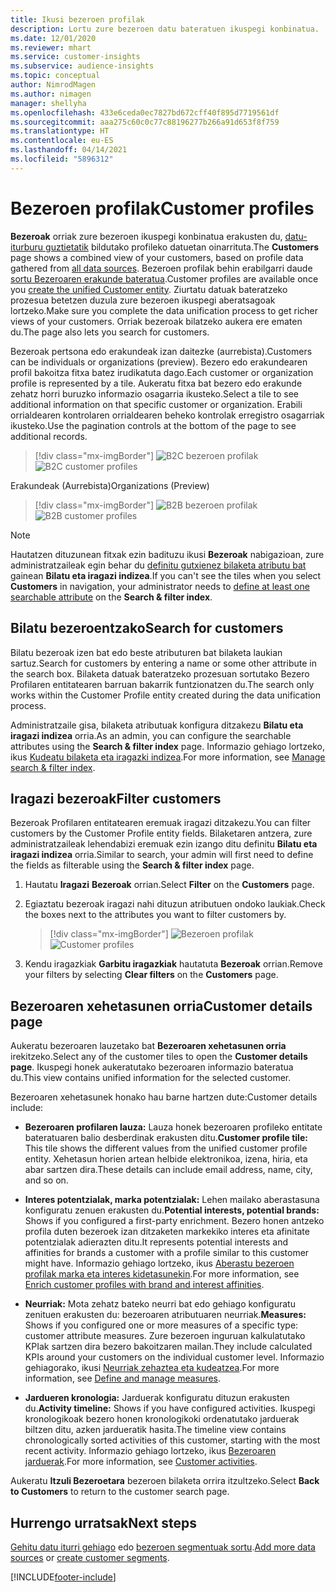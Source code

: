 ```yaml
---
title: Ikusi bezeroen profilak
description: Lortu zure bezeroen datu bateratuen ikuspegi konbinatua.
ms.date: 12/01/2020
ms.reviewer: mhart
ms.service: customer-insights
ms.subservice: audience-insights
ms.topic: conceptual
author: NimrodMagen
ms.author: nimagen
manager: shellyha
ms.openlocfilehash: 433e6ceda0ec7827bd672cff40f895d7719561df
ms.sourcegitcommit: aaa275c60c0c77c88196277b266a91d653f8f759
ms.translationtype: HT
ms.contentlocale: eu-ES
ms.lasthandoff: 04/14/2021
ms.locfileid: "5896312"
---
```

# <a name="customer-profiles"></a><span data-ttu-id="8e083-103">Bezeroen profilak</span><span class="sxs-lookup"><span data-stu-id="8e083-103">Customer profiles</span></span>

<span data-ttu-id="8e083-104">**Bezeroak** orriak zure bezeroen ikuspegi konbinatua erakusten du, [datu-iturburu guztietatik](data-sources.md) bildutako profileko datuetan oinarrituta.</span><span class="sxs-lookup"><span data-stu-id="8e083-104">The **Customers** page shows a combined view of your customers, based on profile data gathered from [all data sources](data-sources.md).</span></span> <span data-ttu-id="8e083-105">Bezeroen profilak behin erabilgarri daude [sortu Bezeroaren erakunde bateratua](data-unification.md).</span><span class="sxs-lookup"><span data-stu-id="8e083-105">Customer profiles are available once you [create the unified Customer entity](data-unification.md).</span></span> <span data-ttu-id="8e083-106">Ziurtatu datuak bateratzeko prozesua betetzen duzula zure bezeroen ikuspegi aberatsagoak lortzeko.</span><span class="sxs-lookup"><span data-stu-id="8e083-106">Make sure you complete the data unification process to get richer views of your customers.</span></span> <span data-ttu-id="8e083-107">Orriak bezeroak bilatzeko aukera ere ematen du.</span><span class="sxs-lookup"><span data-stu-id="8e083-107">The page also lets you search for customers.</span></span>

<span data-ttu-id="8e083-108">Bezeroak pertsona edo erakundeak izan daitezke (aurrebista).</span><span class="sxs-lookup"><span data-stu-id="8e083-108">Customers can be individuals or organizations (preview).</span></span> <span data-ttu-id="8e083-109">Bezero edo erakundearen profil bakoitza fitxa batez irudikatuta dago.</span><span class="sxs-lookup"><span data-stu-id="8e083-109">Each customer or organization profile is represented by a tile.</span></span> <span data-ttu-id="8e083-110">Aukeratu fitxa bat bezero edo erakunde zehatz horri buruzko informazio osagarria ikusteko.</span><span class="sxs-lookup"><span data-stu-id="8e083-110">Select a tile to see additional information on that specific customer or organization.</span></span> <span data-ttu-id="8e083-111">Erabili orrialdearen kontrolaren orrialdearen beheko kontrolak erregistro osagarriak ikusteko.</span><span class="sxs-lookup"><span data-stu-id="8e083-111">Use the pagination controls at the bottom of the page to see additional records.</span></span>

> [!div class="mx-imgBorder"] 
> <span data-ttu-id="8e083-112">![B2C bezeroen profilak](media/profiles-customers.png "B2C bezeroen profilak")</span><span class="sxs-lookup"><span data-stu-id="8e083-112">![B2C customer profiles](media/profiles-customers.png "B2C customer profiles")</span></span>

<span data-ttu-id="8e083-113">Erakundeak (Aurrebista)</span><span class="sxs-lookup"><span data-stu-id="8e083-113">Organizations (Preview)</span></span>
> [!div class="mx-imgBorder"] 
> <span data-ttu-id="8e083-114">![B2B bezeroen profilak](media/profile-customers-b2b.png "B2B bezeroen profilak")</span><span class="sxs-lookup"><span data-stu-id="8e083-114">![B2B customer profiles](media/profile-customers-b2b.png "B2B customer profiles")</span></span>

> [!NOTE]
> <span data-ttu-id="8e083-115">Hautatzen dituzunean fitxak ezin badituzu ikusi **Bezeroak** nabigazioan, zure administratzaileak egin behar du [definitu gutxienez bilaketa atributu bat](search-filter-index.md) gainean **Bilatu eta iragazi indizea**.</span><span class="sxs-lookup"><span data-stu-id="8e083-115">If you can't see the tiles when you select **Customers** in navigation, your administrator needs to [define at least one searchable attribute](search-filter-index.md) on the **Search & filter index**.</span></span>

## <a name="search-for-customers"></a><span data-ttu-id="8e083-116">Bilatu bezeroentzako</span><span class="sxs-lookup"><span data-stu-id="8e083-116">Search for customers</span></span>

<span data-ttu-id="8e083-117">Bilatu bezeroak izen bat edo beste atributuren bat bilaketa laukian sartuz.</span><span class="sxs-lookup"><span data-stu-id="8e083-117">Search for customers by entering a name or some other attribute in the search box.</span></span> <span data-ttu-id="8e083-118">Bilaketa datuak bateratzeko prozesuan sortutako Bezero Profilaren entitatearen barruan bakarrik funtzionatzen du.</span><span class="sxs-lookup"><span data-stu-id="8e083-118">The search only works within the Customer Profile entity created during the data unification process.</span></span>

<span data-ttu-id="8e083-119">Administratzaile gisa, bilaketa atributuak konfigura ditzakezu **Bilatu eta iragazi indizea** orria.</span><span class="sxs-lookup"><span data-stu-id="8e083-119">As an admin, you can configure the searchable attributes using the **Search & filter index** page.</span></span> <span data-ttu-id="8e083-120">Informazio gehiago lortzeko, ikus [Kudeatu bilaketa eta iragazki indizea](search-filter-index.md).</span><span class="sxs-lookup"><span data-stu-id="8e083-120">For more information, see [Manage search & filter index](search-filter-index.md).</span></span>

## <a name="filter-customers"></a><span data-ttu-id="8e083-121">Iragazi bezeroak</span><span class="sxs-lookup"><span data-stu-id="8e083-121">Filter customers</span></span>

<span data-ttu-id="8e083-122">Bezeroak Profilaren entitatearen eremuak iragazi ditzakezu.</span><span class="sxs-lookup"><span data-stu-id="8e083-122">You can filter customers by the Customer Profile entity fields.</span></span> <span data-ttu-id="8e083-123">Bilaketaren antzera, zure administratzaileak lehendabizi eremuak ezin izango ditu definitu **Bilatu eta iragazi indizea** orria.</span><span class="sxs-lookup"><span data-stu-id="8e083-123">Similar to search, your admin will first need to define the fields as filterable using the **Search & filter index** page.</span></span>

1. <span data-ttu-id="8e083-124">Hautatu **Iragazi** **Bezeroak** orrian.</span><span class="sxs-lookup"><span data-stu-id="8e083-124">Select **Filter** on the **Customers** page.</span></span>

2. <span data-ttu-id="8e083-125">Egiaztatu bezeroak iragazi nahi dituzun atributuen ondoko laukiak.</span><span class="sxs-lookup"><span data-stu-id="8e083-125">Check the boxes next to the attributes you want to filter customers by.</span></span>

   > [!div class="mx-imgBorder"] 
   > <span data-ttu-id="8e083-126">![Bezeroen profilak](media/profiles-customers3.png "Bezeroen profilak")</span><span class="sxs-lookup"><span data-stu-id="8e083-126">![Customer profiles](media/profiles-customers3.png "Customer profiles")</span></span>

3. <span data-ttu-id="8e083-127">Kendu iragazkiak **Garbitu iragazkiak** hautatuta **Bezeroak** orrian.</span><span class="sxs-lookup"><span data-stu-id="8e083-127">Remove your filters by selecting **Clear filters** on the **Customers** page.</span></span>

##  <a name="customer-details-page"></a><span data-ttu-id="8e083-128">Bezeroaren xehetasunen orria</span><span class="sxs-lookup"><span data-stu-id="8e083-128">Customer details page</span></span>

<span data-ttu-id="8e083-129">Aukeratu bezeroaren lauzetako bat **Bezeroaren xehetasunen orria** irekitzeko.</span><span class="sxs-lookup"><span data-stu-id="8e083-129">Select any of the customer tiles to open the **Customer details page**.</span></span> <span data-ttu-id="8e083-130">Ikuspegi honek aukeratutako bezeroaren informazio bateratua du.</span><span class="sxs-lookup"><span data-stu-id="8e083-130">This view contains unified information for the selected customer.</span></span>

<span data-ttu-id="8e083-131">Bezeroaren xehetasunek honako hau barne hartzen dute:</span><span class="sxs-lookup"><span data-stu-id="8e083-131">Customer details include:</span></span>

-   <span data-ttu-id="8e083-132">**Bezeroaren profilaren lauza:** Lauza honek bezeroaren profileko entitate bateratuaren balio desberdinak erakusten ditu.</span><span class="sxs-lookup"><span data-stu-id="8e083-132">**Customer profile tile:** This tile shows the different values from the unified customer profile entity.</span></span> <span data-ttu-id="8e083-133">Xehetasun horien artean helbide elektronikoa, izena, hiria, eta abar sartzen dira.</span><span class="sxs-lookup"><span data-stu-id="8e083-133">These details can include email address, name, city, and so on.</span></span> 

-   <span data-ttu-id="8e083-134">**Interes potentzialak, marka potentzialak:** Lehen mailako aberastasuna konfiguratu zenuen erakusten du.</span><span class="sxs-lookup"><span data-stu-id="8e083-134">**Potential interests, potential brands:** Shows if you configured a first-party enrichment.</span></span> <span data-ttu-id="8e083-135">Bezero honen antzeko profila duten bezeroek izan ditzaketen markekiko interes eta afinitate potentzialak adierazten ditu.</span><span class="sxs-lookup"><span data-stu-id="8e083-135">It represents potential interests and affinities for brands a customer with a profile similar to this customer might have.</span></span> <span data-ttu-id="8e083-136">Informazio gehiago lortzeko, ikus [Aberastu bezeroen profilak marka eta interes kidetasunekin](enrichment-microsoft.md).</span><span class="sxs-lookup"><span data-stu-id="8e083-136">For more information, see [Enrich customer profiles with brand and interest affinities](enrichment-microsoft.md).</span></span>

-   <span data-ttu-id="8e083-137">**Neurriak:** Mota zehatz bateko neurri bat edo gehiago konfiguratu zenituen erakusten du: bezeroaren atributuaren neurriak.</span><span class="sxs-lookup"><span data-stu-id="8e083-137">**Measures:** Shows if you configured one or more measures of a specific type: customer attribute measures.</span></span> <span data-ttu-id="8e083-138">Zure bezeroen inguruan kalkulatutako KPIak sartzen dira bezero bakoitzaren mailan.</span><span class="sxs-lookup"><span data-stu-id="8e083-138">They include calculated KPIs around your customers on the individual customer level.</span></span> <span data-ttu-id="8e083-139">Informazio gehiagorako, ikusi [Neurriak zehaztea eta kudeatzea](measures.md).</span><span class="sxs-lookup"><span data-stu-id="8e083-139">For more information, see [Define and manage measures](measures.md).</span></span>

-   <span data-ttu-id="8e083-140">**Jardueren kronologia:** Jarduerak konfiguratu dituzun erakusten du.</span><span class="sxs-lookup"><span data-stu-id="8e083-140">**Activity timeline:** Shows if you have configured activities.</span></span> <span data-ttu-id="8e083-141">Ikuspegi kronologikoak bezero honen kronologikoki ordenatutako jarduerak biltzen ditu, azken jardueratik hasita.</span><span class="sxs-lookup"><span data-stu-id="8e083-141">The timeline view contains chronologically sorted activities of this customer, starting with the most recent activity.</span></span> <span data-ttu-id="8e083-142">Informazio gehiago lortzeko, ikus [Bezeroaren jarduerak](activities.md).</span><span class="sxs-lookup"><span data-stu-id="8e083-142">For more information, see [Customer activities](activities.md).</span></span>

<span data-ttu-id="8e083-143">Aukeratu **Itzuli Bezeroetara** bezeroen bilaketa orrira itzultzeko.</span><span class="sxs-lookup"><span data-stu-id="8e083-143">Select **Back to Customers** to return to the customer search page.</span></span>

## <a name="next-steps"></a><span data-ttu-id="8e083-144">Hurrengo urratsak</span><span class="sxs-lookup"><span data-stu-id="8e083-144">Next steps</span></span>

<span data-ttu-id="8e083-145">[Gehitu datu iturri gehiago](data-sources.md) edo [bezeroen segmentuak sortu](segments.md).</span><span class="sxs-lookup"><span data-stu-id="8e083-145">[Add more data sources](data-sources.md) or [create customer segments](segments.md).</span></span>


[!INCLUDE[footer-include](../includes/footer-banner.md)]